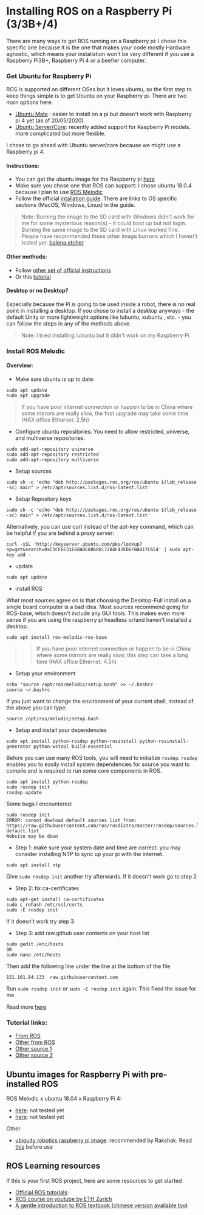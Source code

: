 # Installing ROS on a Raspberry Pi (3/3B+/4)

There are many ways to get ROS running on a Raspberry pi: I chose this specific one because it is the one that makes your code mostly Hardware agnostic, which means your installation won't be very different if you use a Raspberry Pi3B+, Raspberry Pi 4 or a beefier computer. 

### Get Ubuntu for Raspberry Pi
ROS is supported on different OSes but it loves ubuntu, so the first step to keep things simple is to get Ubuntu on your Raspberry pi. There are two main options here:
* [Ubuntu Mate](https://ubuntu-mate.org/) :  easier to install on a pi but doesn't work with Raspberry pi 4 yet (as of 20/05/2020)
* [Ubuntu Server/Core](https://ubuntu.com/download/raspberry-pi): recently added support for Raspberry Pi models. more complicated but more flexible. 

I chose to go ahead with Ubuntu server/core because we might use a Raspberry pi 4. 

#### Instructions:
* You can get the ubuntu image for the Raspberry pi [here](https://ubuntu.com/download/raspberry-pi)
* Make sure you chose one that ROS can support: I chose ubuntu 18.0.4 because I plan to use [ROS Melodic](http://wiki.ros.org/melodic/Installation)
* Follow the official [intallation guide](https://ubuntu.com/download/raspberry-pi/thank-you?version=18.04&versionPatch=.4&architecture=arm64+raspi3). There are links to OS specific sections (MacOS, Windows, Linux) in the guide. 

>Note: Burning the image to the SD card with Windows didn't work for me for some mysterious reason(s) - it could boot up but not login. Burning the same image to the SD card with Linux worked fine.  People have recommended these other image burners which I haven't tested yet: [balena etcher](https://www.balena.io/etcher/)                           

#### Other methods: 
* Follow [other set of official instructions](https://ubuntu.com/tutorials/how-to-install-ubuntu-on-your-raspberry-pi#1-overview)
* Or this [tutorial](https://maker.pro/raspberry-pi/projects/install-ubuntu-18044-lts-on-your-raspberry-pi-board)

#### Desktop or no Desktop?

Especially because the Pi is going to be used inside a robot, there is no real point in installing a desktop. If you chose to install a desktop anyways - the default Unity or more lightweight options like lubuntu, xubuntu , etc. - you can follow the steps in any of the methods above.
> Note: I tried installing lubuntu but it didn't work on my Raspberry Pi  

### Install ROS Melodic

#### Overview:
* Make sure ubuntu is up to date:
```
sudo apt update
sudo apt upgrade
```
> If you have poor internet connection or happen to be in China where some mirrors are really slow, the first upgrade may take some time (HAX office Ethernet: 2.5h)

* Configure ubuntu repositories: You need to allow restricted, universe, and multiverse repositories.
```
sudo add-apt-repository universe
sudo add-apt-repository restricted
sudo add-apt-repository multiverse
```

* Setup sources
```
sudo sh -c 'echo "deb http://packages.ros.org/ros/ubuntu $(lsb_release -sc) main" > /etc/apt/sources.list.d/ros-latest.list'
```

* Setup Repository keys 
```
sudo sh -c 'echo "deb http://packages.ros.org/ros/ubuntu $(lsb_release -sc) main" > /etc/apt/sources.list.d/ros-latest.list'
```
Alternatively, you can use curl instead of the apt-key command, which can be helpful if you are behind a proxy server:
```
curl -sSL 'http://keyserver.ubuntu.com/pks/lookup?op=get&search=0xC1CF6E31E6BADE8868B172B4F42ED6FBAB17C654' | sudo apt-key add -
```

* update
```
sudo apt update
```
* install ROS

What most sources agree on is that choosing the Desktop-Full install on a single board computer is a bad idea. Most sources recommend going for ROS-base, which doesn't include any GUI tools. This makes even more sense if you are using the raspberry pi headless or/and haven't installed a desktop. 

```
sudo apt install ros-melodic-ros-base
```
> > If you have poor internet connection or happen to be in China where some mirrors are really slow, this step can take a long time (HAX office Ethernet: 4.5h)

* Setup your environment 
```
echo "source /opt/ros/melodic/setup.bash" >> ~/.bashrc
source ~/.bashrc
```
If you just want to change the environment of your current shell, instead of the above you can type:
```
source /opt/ros/melodic/setup.bash
```

* Setup and install your dependencies
```
sudo apt install python-rosdep python-rosinstall python-rosinstall-generator python-wstool build-essential
```
Before you can use many ROS tools, you will need to initialize ```rosdep```. ```rosdep``` enables you to easily install system dependencies for source you want to compile and is required to run some core components in ROS.
```
sudo apt install python-rosdep
sudo rosdep init
rosdep update
```

Some bugs I encountered:
```
sudo rosdep init
ERROR: cannot dowload default sources list from: https://raw.githubusercontent.com/ros/rosdistro/master/rosdep/sources.list.d/20-default.list 
Website may be down 
```
* Step 1: make sure your system date and time are correct. you may consider installing NTP to sync up your pi with the internet. 
```
sudo apt install ntp
```
Give ```sudo rosdep init``` another try afterwards. If it doesn't work go to step 2

* Step 2: fix ca-certificates 
```
sudo apt-get install ca-certificates
sudo c_rehash /etc/ssl/certs
sudo -E rosdep init
```
If it doesn't work try step 3
* Step 3: add raw.github user contents on your host list
```
sudo gedit /etc/hosts
OR
sudo nano /etc/hosts
```
Then add the following line under the line at the bottom of the file
```
151.101.84.133  raw.githubusercontent.com
```
Run ```sudo rosdep init``` or ```sudo -E rosdep init``` again. This fixed the issue for me. 

Read more [here](https://blog.csdn.net/u013468614/article/details/102917569)

### Tutorial links:
* [From ROS](http://wiki.ros.org/melodic/Installation/Ubuntu)
* [Other from ROS](http://wiki.ros.org/ROSberryPi/Installing%20ROS%20Melodic%20on%20the%20Raspberry%20Pi)
* [Other source 1](https://www.instructables.com/id/Getting-Started-With-ROS-Melodic-on-Raspberry-Pi-4/)
* [Other source 2](https://roboticsbackend.com/install-ros-on-raspberry-pi-3/)


## Ubuntu images for Raspberry Pi with pre-installed ROS
ROS Melodic x ubuntu 18.04 x Raspberry Pi 4: 
* [here](https://jamesachambers.com/raspberry-pi-4-ubuntu-server-desktop-18-04-3-image-unofficial/): not tested yet
* [here](https://github.com/TheRemote/Ubuntu-Server-raspi4-unofficial/releases): not tested yet

Other
* [ubiquity robotics raspberry pi image](https://downloads.ubiquityrobotics.com/pi.html): recommended by Rakshak. Read [this](https://learn.ubiquityrobotics.com/image_no_magni) before use

## ROS Learning resources 
If this is your first ROS project, here are some resources to get started
* [Official ROS tutorials](http://wiki.ros.org/ROS/Tutorials): 
* [ROS course on youtube by ETH Zurich](https://www.youtube.com/watch?v=0BxVPCInS3M&list=PLE-BQwvVGf8HOvwXPgtDfWoxd4Cc6ghiP)
* [A gentle introduction to ROS textbook (chinese version available too)](https://www.cse.sc.edu/~jokane/agitr/) 